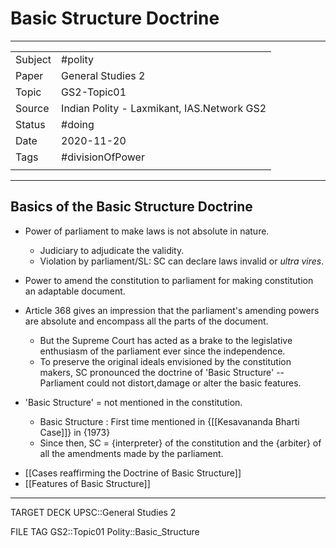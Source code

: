 # Basic Structure Doctrine

***

|         |                                            |
| ------- | ------------------------------------------ |
| Subject | #polity                                    |
| Paper   | General Studies 2                          |
| Topic   | GS2-Topic01                                  |
| Source  | Indian Polity - Laxmikant, IAS.Network GS2 |
| Status  | #doing                                     |
| Date    | 2020-11-20                                 |
| Tags    | #divisionOfPower                           |
|         |                                            |

***

## Basics of the Basic Structure Doctrine

*   Power of parliament to make laws is not absolute in nature.
    *   Judiciary to adjudicate the validity.
    *   Violation by parliament/SL: SC can declare laws invalid or *ultra vires*.
*   Power to amend the constitution to parliament for making constitution an adaptable document.
*   Article 368 gives an impression that the parliament's amending powers are absolute and encompass all the parts of the document.
    *   But the Supreme Court has acted as a brake to the legislative enthusiasm of the parliament ever since the independence.
    *   To preserve the original ideals envisioned by the constitution makers, SC pronounced the doctrine of 'Basic Structure' -- Parliament could not distort,damage or alter the basic features.


*   'Basic Structure' = not mentioned in the constitution.
    *   Basic Structure : First time mentioned in {[[Kesavananda Bharti Case]]} in {1973}
    *   Since then, SC = {interpreter} of the constitution and the {arbiter} of all the amendments made by the parliament.
<!--ID: 1606251805335-->


- [[Cases reaffirming the Doctrine of Basic Structure]]
- [[Features of Basic Structure]]

***

TARGET DECK
UPSC::General Studies 2

FILE TAG
GS2::Topic01 Polity::Basic_Structure



